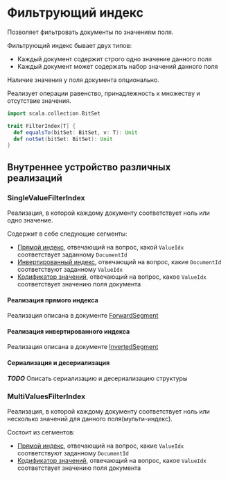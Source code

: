 # Фильтрующий индекс

Позволяет фильтровать документы по значениям поля. 

Фильтрующий индекс бывает двух типов:
- Каждый документ содержит строго одно значение данного поля
- Каждый документ может содержать набор значений данного поля

Наличие значения у поля документа опционально.
 
Реализует операции равенство, принадлежность к множеству и отсутствие значения.

```scala
import scala.collection.BitSet

trait FilterIndex[T] {
  def equalsTo(bitSet: BitSet, v: T): Unit
  def notSet(bitSet: BitSet): Unit
}
```

## Внутреннее устройство различных реализаций 

### SingleValueFilterIndex

Реализация, в которой каждому документу соответствует ноль или одно значение.

Содержит в себе следующие сегменты:  
- [Прямой индекс](glossary.md#segment-forward), отвечающий на вопрос, какой `ValueIdx` соответствует 
заданному `DocumentId`
- [Инвертированный индекс](glossary.md#segment-inverted), отвечающий на вопрос, какие `DocumentId` 
соответствуют заданному `ValueIdx`
- [Кодификатор значений](glossary.md#segment-values-lookup), отвечающий на вопрос, какое `ValueIdx` соответствует 
значению поля документа

#### Реализация прямого индекса

Реализация описана в документе [ForwardSegment](segment_forward.md)

#### Реализация инвертированного индекса

Реализация описана в документе [InvertedSegment](segment_inverted.md)

#### Сериализация и десериализация

***TODO*** Описать сериализацию и десериализацию структуры

### MultiValuesFilterIndex
Реализация, в которой каждому документу соответствует ноль или несколько значений для данного поля(мульти-индекс).

Состоит из сегментов:
- [Прямой индекс](glossary.md#segment-forward), отвечающий на вопрос, какие `ValueIdx` соответствуют 
заданному `DocumentId`
- [Кодификатор значений](glossary.md#segment-values-lookup), отвечающий на вопрос, какое `ValueIdx` соответствует 
  значению поля документа

[cardinality]: glossary.md#cardinality
[JEP-370]: https://openjdk.java.net/jeps/370